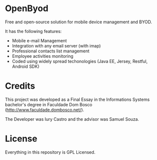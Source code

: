 # OpenByod

Free and open-source solution for mobile device management and BYOD.

It has the following features:

* Mobile e-mail Management
* Integration with any email server (with imap)
* Professional contacts list management
* Employee activities monitoring
* Coded using widely spread techonologies (Java EE, Jersey, Restful, Android SDK)

# Credits

This project was developed as a Final Essay in the Informations Systems bachelor's degree in Faculdade Dom Bosco (<http://www.faculdade.dombosco.net/>).

The Developer was Iury Castro and the advisor was Samuel Souza.

# License

Everything in this repository is GPL Licensed.
